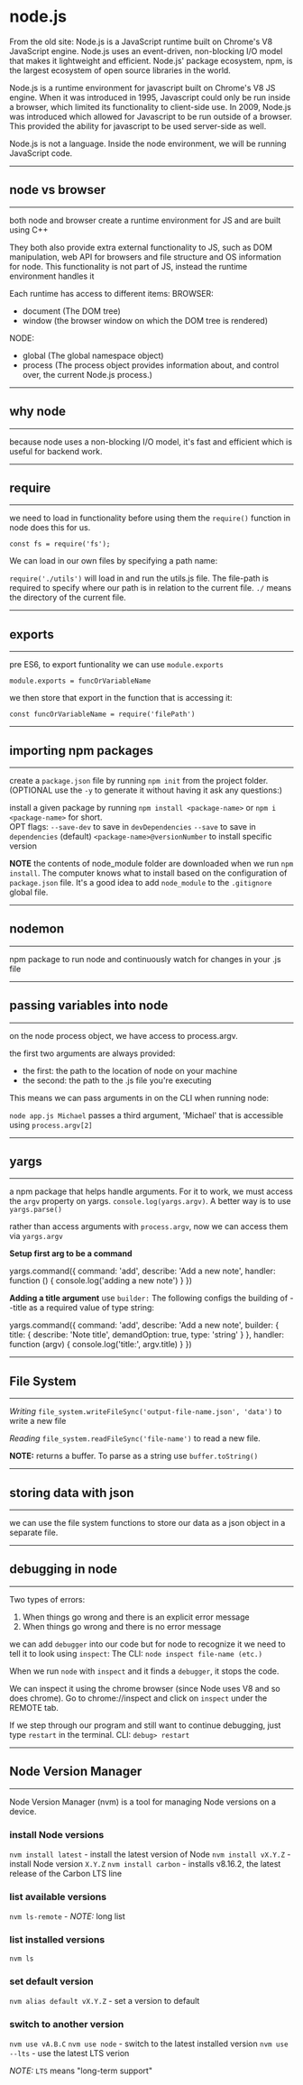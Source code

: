 # node.js
From the old site:
Node.js is a JavaScript runtime built on Chrome's V8 JavaScript engine.  Node.js uses an event-driven, non-blocking I/O model that makes it lightweight and efficient.  Node.js' package ecosystem, npm, is the largest ecosystem of open source libraries in the world.

Node.js is a runtime environment for javascript built on Chrome's V8 JS engine.  When it was introduced in 1995, Javascript could only be run inside a browser, which limited its functionality to client-side use.  In 2009, Node.js was introduced which allowed for Javascript to be run outside of a browser.  This provided the ability for javascript to be used server-side as well.

Node.js is not a language.  Inside the node environment, we will be running JavaScript code.

---
## node vs browser
---
both node and browser create a runtime environment for JS and are built using C++  

They both also provide extra external functionality to JS, such as DOM manipulation, web API for browsers and file structure and OS information for node.  This functionality is not part of JS, instead the runtime environment handles it

Each runtime has access to different items:
BROWSER:
- document  (The DOM tree)
- window    (the browser window on which the DOM tree is rendered)

NODE:
- global    (The global namespace object)
- process   (The process object provides information about, and control over, the current Node.js process.)

---
## why node
---
because node uses a non-blocking I/O model, it's fast and efficient which is useful for backend work.

---
## require
---
we need to load in functionality before using them
the `require()` function in node does this for us.

`const fs = require('fs');`

We can load in our own files by specifying a path name:

`require('./utils')` will load in and run the utils.js file.  The file-path is required to specify where our path is in relation to the current file. `./` means the directory of the current file.

---
## exports
---
pre ES6, to export funtionality we can use `module.exports`

 `module.exports = funcOrVariableName`

 we then store that export in the function that is accessing it:

 `const funcOrVariableName = require('filePath')`

 ---
 ## importing npm packages
 ---
 create a `package.json` file by running `npm init` from the project folder.  (OPTIONAL use the `-y` to generate it without having it ask any questions:)

 install a given package by running `npm install <package-name>` or `npm i <package-name>` for short.  
 OPT flags: 
 `--save-dev` to save in `devDependencies`
 `--save` to save in `dependencies` (default)
 `<package-name>@versionNumber` to install specific version

 **NOTE** the contents of node_module folder are downloaded when we run `npm install`.  The computer knows what to install based on the configuration of `package.json` file.  It's a good idea to add `node_module` to the `.gitignore` global file.

---
## nodemon
---
npm package to run node and continuously watch for changes in your .js file

---
## passing variables into node
---
on the node process object, we have access to process.argv.

the first two arguments are always provided:
- the first: the path to the location of node on your machine
- the second: the path to the .js file you're executing

This means we can pass arguments in on the CLI when running node:

`node app.js Michael` passes a third argument, 'Michael' that is accessible using `process.argv[2]`

---
## yargs
---
a npm package that helps handle arguments.  For it to work, we must access the `argv` property on yargs.  `console.log(yargs.argv)`.  A better way is to use `yargs.parse()`

rather than access arguments with `process.argv`, now we can access them via `yargs.argv`

**Setup first arg to be a command**

  yargs.command({
    command: 'add',
    describe: 'Add a new note',
    handler: function () {
      console.log('adding a new note')
    }
  })

**Adding a title argument**
use `builder:`   The following configs the building of --title as a required value of type string:

  yargs.command({
    command: 'add',
    describe: 'Add a new note',
    builder: {
      title: {
        describe: 'Note title',
        demandOption: true,
        type: 'string'
      }
    },
    handler: function (argv) {
      console.log('title:', argv.title)
    }
  })

---
## File System
---
*Writing*
`file_system.writeFileSync('output-file-name.json', 'data')` to write a new file

*Reading*
`file_system.readFileSync('file-name')` to read a new file.  

**NOTE:** returns a buffer.  To parse as a string use `buffer.toString()`


---
## storing data with json
---
we can use the file system functions to store our data as a json object in a separate file.

---
## debugging in node
---
Two types of errors:
1. When things go wrong and there is an explicit error message
2. When things go wrong and there is no error message

we can add `debugger` into our code but for node to recognize it we need to tell it to look using `inspect`:  The CLI: `node inspect file-name (etc.)`

When we run `node` with `inspect` and it finds a `debugger`, it stops the code.

We can inspect it using the chrome browser (since Node uses V8 and so does chrome).  Go to chrome://inspect and click on `inspect` under the REMOTE tab.

If we step through our program and still want to continue debugging, just type `restart` in the terminal.   CLI: `debug> restart`

-----------------------
## Node Version Manager
-----------------------
Node Version Manager (nvm) is a tool for managing Node versions on a device.

### install Node versions
`nvm install latest` - install the latest version of Node
`nvm install vX.Y.Z` - install Node version `X.Y.Z`
`nvm install carbon` - installs v8.16.2, the latest release of the Carbon LTS line

### list available versions
`nvm ls-remote` - *NOTE:* long list

### list installed versions
`nvm ls`

### set default version
`nvm alias default vX.Y.Z` - set a version to default

### switch to another version
`nvm use vA.B.C`
`nvm use node` - switch to the latest installed version
`nvm use --lts` - use the latest LTS verion

*NOTE:* `LTS` means "long-term support" 





